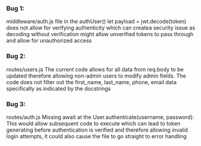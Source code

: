 ### Bug 1:
middleware/auth.js file
in the authUser()
let payload = jwt.decode(token) does not allow for verifying authenticity which can createa security issue as decoding without verification might allow unverified tokens to pass through and allow for unauthorized access

### Bug 2:
routes/users.js
The current code allows for all data from req.body to be updated therefore allowing non-admin users to modify admin fields.  The code does not filter out the first_name, last_name, phone, email data specifically as indicated by the docstrings

### Bug 3:
routes/auth.js
Missing await at the User.authenticate(username, password):  This would allow subsequent code to execute which can lead to token generating before authentication is verified and therefore allowing invalid login attempts, it could also cause the file to go straight to error handling 

